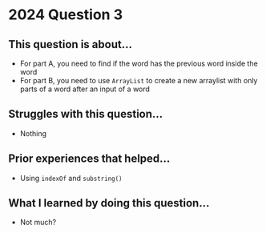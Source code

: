 # 2024 Question 3

## This question is about...
 - For part A, you need to find if the word has the previous word inside the word
 - For part B, you need to use `ArrayList` to create a new arraylist with only parts of a word after an input of a word

## Struggles with this question...
 - Nothing

## Prior experiences that helped...
 - Using `indexOf` and `substring()`

## What I learned by doing this question...
 - Not much?
